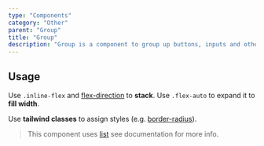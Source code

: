 ```yaml
---
type: "Components"
category: "Other"
parent: "Group"
title: "Group"
description: "Group is a component to group up buttons, inputs and other content."
---
```


## Usage

Use `.inline-flex` and [flex-direction](https://tailwindcss.com/docs/flex-direction) to **stack**. Use `.flex-auto` to expand it to **fill width**.

Use **tailwind classes** to assign styles (e.g. [border-radius](https://tailwindcss.com/docs/border-radius)).

> This component uses [list](/components/list) see documentation for more info.

<demo>
  <demoinline src="demos/components/group/usage">
  </demoinline>
</demo>

<demo>
  <demoinline src="demos/components/group/usage-responsive">
  </demoinline>
</demo>
